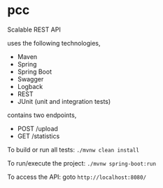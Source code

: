 # pcc
Scalable REST API

uses the following technologies,

- Maven
- Spring
- Spring Boot
- Swagger
- Logback
- REST
- JUnit (unit and integration tests)

contains two endpoints,
* POST /upload
* GET /statistics

To build or run all tests: `./mvnw clean install`

To run/execute the project: `./mvnw spring-boot:run`

To access the API: goto `http://localhost:8080/`
